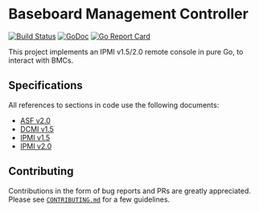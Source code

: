# Baseboard Management Controller

[![Build Status](https://travis-ci.org/gebn/bmc.svg?branch=master)](https://travis-ci.org/gebn/bmc)
[![GoDoc](https://godoc.org/github.com/gebn/bmc?status.svg)](https://godoc.org/github.com/gebn/bmc)
[![Go Report Card](https://goreportcard.com/badge/github.com/gebn/bmc)](https://goreportcard.com/report/github.com/gebn/bmc)

This project implements an IPMI v1.5/2.0 remote console in pure Go, to interact with BMCs.

## Specifications

All references to sections in code use the following documents:

 - [ASF v2.0](https://www.dmtf.org/sites/default/files/standards/documents/DSP0136.pdf)
 - [DCMI v1.5](https://www.intel.com/content/dam/www/public/us/en/documents/technical-specifications/dcmi-v1-5-rev-spec.pdf)
 - [IPMI v1.5](https://www.intel.com/content/dam/www/public/us/en/documents/product-briefs/second-gen-interface-spec-v1.5-rev1.1.pdf)
 - [IPMI v2.0](https://www.intel.com/content/dam/www/public/us/en/documents/specification-updates/ipmi-intelligent-platform-mgt-interface-spec-2nd-gen-v2-0-spec-update.pdf)

## Contributing

Contributions in the form of bug reports and PRs are greatly appreciated.
Please see [`CONTRIBUTING.md`](CONTRIBUTING.md) for a few guidelines.
